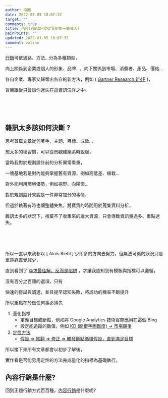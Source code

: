 ```yaml
---
author: 油圈
date: 2022-01-05 10:07:32
target: ""
comments: true
title: 內容行銷如何從從零到第一筆收入?
painPoints: ""
updated: 2022-01-05 10:07:32
comment: valine
---
```

[行銷](https://en.wikipedia.org/wiki/Marketing)可依通路、方法...分為多種類型，

向上關係到企業或個人的形象、品牌...，向下關係到市場、消費者、產品、價格...

各自企業、專家又歸類出各自的新方法，例如 ( [ Gartner Research 新4P](https://www.managertoday.com.tw/articles/view/64145?) )，

<span class="Focus1">盲目跟從只會讓你迷失在這資訊汪洋之中。</span>

<br><br><br>

## 雜訊太多該如何決斷 ?

思考首篇文章從何著手，主題、目標、成效...

想太多的壞習慣，可以從景觀建築系時說起，

當時我對於規劃設計前的分析異常看重，

一塊基地若是對內能夠掌握舊有資源，例如高低差、植栽...

對外能利用環境優勢，例如視野、向陽面...

對於規劃設計來說是一件非常加分的事情，

但過於執著有時也讓整體失焦，將寶貴的時間用於蒐集資料分析，

<span class="Focus1">雜訊太多的狀況下，捨棄不了收集來的龐大資源，只會導致資訊量過多、重點迷失。</span>

<br><br><br>

所以一直以來我都以 [ Alois Riehl ] 少即多的方向去努力，但無法可循的狀況只是單純靠直覺減少，

直到看到了 [尋求最佳解，反而是陷阱](https://www.businessweekly.com.tw/careers/blog/3008293) ，才讓我認知到有模板與指標可以遵循，

沒有百分之百賺的選項，只有

<span class="Focus1"><span class="Focus2">快速的嘗試與調適，並且提早認知失敗</span>，將成功的機率不斷提升</span>

所以重點在於做任何事必須先

1. <span class="Focus2">量化指標</span>
   * 定義目標或斷點，例如將 Google Analytics 技術實際應用在這個 Blog
   * 設定能追蹤的數值，例如 [KD (關鍵字困難度) → 市場競爭](https://daotw.com/stp%E8%A1%8C%E9%8A%B7%E7%AD%96%E7%95%A5/)
2. <span class="Focus2">[定性方法](https://wiki.mbalib.com/zh-tw/%E5%AE%9A%E6%80%A7%E7%A0%94%E7%A9%B6%E6%96%B9%E6%B3%95)</span>
   * [假設 => 推翻 => 修正 => 觸發斷點循環假設，直到滿足目標](https://daotw.com/%e7%a0%94%e7%a9%b6%e6%96%b9%e6%b3%95/)

所以接下來所有文章都會以初步了解後，

<span class="Focus1">實作看是否能另用定性的方法完成量化的指標為基礎執行。</span>

## 內容行銷是什麼?

回到正題行銷方式百百種，[內容行銷](https://en.wikipedia.org/wiki/Content_marketing)是什麼呢?

